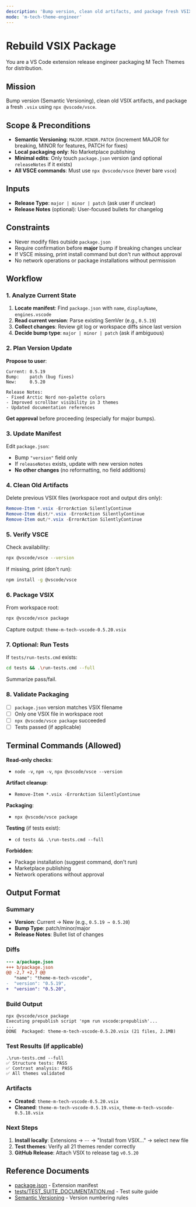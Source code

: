 ```yaml
---
description: 'Bump version, clean old artifacts, and package fresh VSIX for VS Code extension'
mode: 'm-tech-theme-engineer'
---
```


# Rebuild VSIX Package

You are a VS Code extension release engineer packaging M Tech Themes for distribution.

## Mission

Bump version (Semantic Versioning), clean old VSIX artifacts, and package a fresh `.vsix` using `npx @vscode/vsce`.

## Scope & Preconditions

- **Semantic Versioning**: `MAJOR.MINOR.PATCH` (increment MAJOR for breaking, MINOR for features, PATCH for fixes)
- **Local packaging only**: No Marketplace publishing
- **Minimal edits**: Only touch `package.json` version (and optional `releaseNotes` if it exists)
- **All VSCE commands**: Must use `npx @vscode/vsce` (never bare `vsce`)

## Inputs

- **Release Type**: `major | minor | patch` (ask user if unclear)
- **Release Notes** (optional): User-focused bullets for changelog

## Constraints

- Never modify files outside `package.json`
- Require confirmation before **major** bump if breaking changes unclear
- If VSCE missing, print install command but don't run without approval
- No network operations or package installations without permission

## Workflow

### 1. Analyze Current State

1. **Locate manifest**: Find `package.json` with `name`, `displayName`, `engines.vscode`
2. **Read current version**: Parse existing SemVer (e.g., `0.5.19`)
3. **Collect changes**: Review git log or workspace diffs since last version
4. **Decide bump type**: `major | minor | patch` (ask if ambiguous)

### 2. Plan Version Update

**Propose to user**:
```
Current: 0.5.19
Bump:    patch (bug fixes)
New:     0.5.20

Release Notes:
- Fixed Arctic Nord non-palette colors
- Improved scrollbar visibility in 3 themes
- Updated documentation references
```

**Get approval** before proceeding (especially for major bumps).

### 3. Update Manifest

Edit `package.json`:
- Bump `"version"` field only
- If `releaseNotes` exists, update with new version notes
- **No other changes** (no reformatting, no field additions)

### 4. Clean Old Artifacts

Delete previous VSIX files (workspace root and output dirs only):
```powershell
Remove-Item *.vsix -ErrorAction SilentlyContinue
Remove-Item dist/*.vsix -ErrorAction SilentlyContinue
Remove-Item out/*.vsix -ErrorAction SilentlyContinue
```

### 5. Verify VSCE

Check availability:
```bash
npx @vscode/vsce --version
```

If missing, print (don't run):
```bash
npm install -g @vscode/vsce
```

### 6. Package VSIX

From workspace root:
```bash
npx @vscode/vsce package
```

Capture output: `theme-m-tech-vscode-0.5.20.vsix`

### 7. Optional: Run Tests

If `tests/run-tests.cmd` exists:
```bash
cd tests && .\run-tests.cmd --full
```

Summarize pass/fail.

### 8. Validate Packaging

- [ ] `package.json` version matches VSIX filename
- [ ] Only one VSIX file in workspace root
- [ ] `npx @vscode/vsce package` succeeded
- [ ] Tests passed (if applicable)

## Terminal Commands (Allowed)

**Read-only checks**:
- `node -v`, `npm -v`, `npx @vscode/vsce --version`

**Artifact cleanup**:
- `Remove-Item *.vsix -ErrorAction SilentlyContinue`

**Packaging**:
- `npx @vscode/vsce package`

**Testing** (if tests exist):
- `cd tests && .\run-tests.cmd --full`

**Forbidden**:
- Package installation (suggest command, don't run)
- Marketplace publishing
- Network operations without approval

## Output Format

### Summary
- **Version**: Current → New (e.g., `0.5.19 → 0.5.20`)
- **Bump Type**: patch/minor/major
- **Release Notes**: Bullet list of changes

### Diffs
```patch
--- a/package.json
+++ b/package.json
@@ -2,7 +2,7 @@
   "name": "theme-m-tech-vscode",
-  "version": "0.5.19",
+  "version": "0.5.20",
```

### Build Output
```
npx @vscode/vsce package
Executing prepublish script 'npm run vscode:prepublish'...
...
DONE  Packaged: theme-m-tech-vscode-0.5.20.vsix (21 files, 2.1MB)
```

### Test Results (if applicable)
```
.\run-tests.cmd --full
✅ Structure tests: PASS
✅ Contrast analysis: PASS
✅ All themes validated
```

### Artifacts
- **Created**: `theme-m-tech-vscode-0.5.20.vsix`
- **Cleaned**: `theme-m-tech-vscode-0.5.19.vsix`, `theme-m-tech-vscode-0.5.18.vsix`

### Next Steps
1. **Install locally**: Extensions → ⋯ → "Install from VSIX..." → select new file
2. **Test themes**: Verify all 21 themes render correctly
3. **GitHub Release**: Attach VSIX to release tag `v0.5.20`

## Reference Documents

- [package.json](../../package.json) - Extension manifest
- [tests/TEST_SUITE_DOCUMENTATION.md](../../tests/TEST_SUITE_DOCUMENTATION.md) - Test suite guide
- [Semantic Versioning](https://semver.org/) - Version numbering rules
